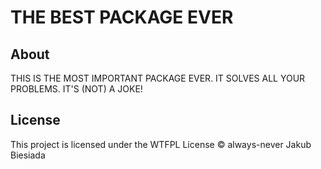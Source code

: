 # THE BEST PACKAGE EVER

## About
THIS IS THE MOST IMPORTANT PACKAGE EVER. IT SOLVES ALL YOUR PROBLEMS. IT'S (NOT) A JOKE!

## License
This project is licensed under the WTFPL License © always-never Jakub Biesiada
